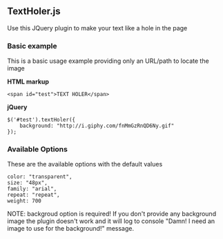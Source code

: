 TextHoler.js
------------
Use this JQuery plugin to make your text like a hole in the page

### Basic example ###
This is a basic usage example providing only an URL/path to locate the image

**HTML markup**

    <span id="test">TEXT HOLER</span>

**jQuery**

	$('#test').textHoler({
		background: "http://i.giphy.com/fnMmGzRnQD6Ny.gif"
	});
	
### Available Options ###
These are the available options with the default values

	color: "transparent",
	size: "48px",
	family: "arial",
	repeat: "repeat",
	weight: 700

NOTE: backgroud option is required! If you don't provide any background image the plugin doesn't work and it will log to console "Damn! I need an image to use for the background!" message.
